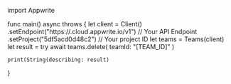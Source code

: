import Appwrite

func main() async throws {
    let client = Client()
      .setEndpoint("https://<REGION>.cloud.appwrite.io/v1") // Your API Endpoint
      .setProject("5df5acd0d48c2") // Your project ID
    let teams = Teams(client)
    let result = try await teams.delete(
        teamId: "[TEAM_ID]"
    )

    print(String(describing: result)
}
